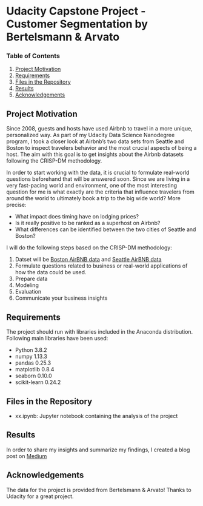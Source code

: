 # Udacity Capstone Project - Customer Segmentation by Bertelsmann & Arvato

### Table of Contents

1. [Project Motivation](#motivation)
2. [Requirements](#requirements)
3. [Files in the Repository](#filesintherepository)
4. [Results](#results)
5. [Acknowledgements](#acknowledgements)


## Project Motivation <a name="motivation"></a>

Since 2008, guests and hosts have used Airbnb to travel in a more unique, personalized way. As part of my Udacity Data Science Nanodegree program, I took a closer look at Airbnb’s two data sets from Seattle and Boston to inspect travelers behavior and the most crucial aspects of being a host. The aim with this goal is to get insights about the Airbnb datasets following the CRISP-DM methodology.

In order to start working with the data, it is crucial to formulate real-world questions beforehand that will be answered soon. Since we are living in a very fast-pacing world and environment, one of the most interesting question for me is what exactly are the criteria that influence travelers from around the world to ultimately book a trip to the big wide world? 
More precise:
- What impact does timing have on lodging prices?
- Is it really positive to be ranked as a superhost on Airbnb?
- What differences can be identified between the two cities of Seattle and Boston?

I will do the following steps based on the CRISP-DM methodology:

1. Datset will be [Boston AirBNB data](https://www.kaggle.com/airbnb/boston) and [Seattle AirBNB data](https://www.kaggle.com/airbnb/seattle/data)
2. Formulate questions related to business or real-world applications of how the data could be used.
5. Prepare data
6. Modeling
7. Evaluation
8. Communicate your business insights

## Requirements <a name="requirements"></a>

The project should run with libraries included in the Anaconda distribution. Following main libraries have been used:

  - Python 3.8.2
  - numpy 1.13.3
  - pandas 0.25.3
  - matplotlib 0.8.4
  - seaborn 0.10.0
  - scikit-learn 0.24.2


## Files in the Repository <a name="filesintherepository"></a>

  - xx.ipynb: Jupyter notebook containing the analysis of the project


## Results <a name="results"></a>

In order to share my insights and summarize my findings, I created a blog post on [Medium](https://robsamm.medium.com/thats-why-being-a-superhost-is-not-the-most-important-fact-at-airbnb-c6f063b4a232)

## Acknowledgements <a name="acknowledgements"></a>

The data for the project is provided from Bertelsmann & Arvato!
Thanks to Udacity for a great project.



